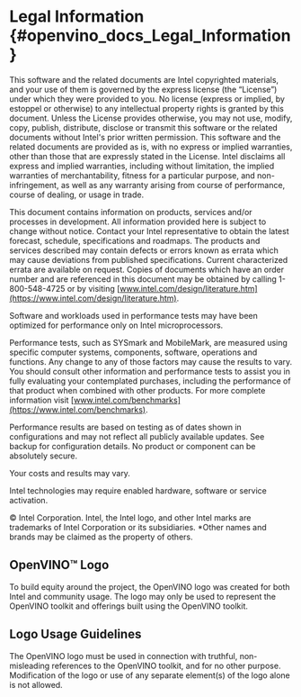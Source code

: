 # Legal Information {#openvino_docs_Legal_Information}

This software and the related documents are Intel copyrighted materials, and your use of them is governed by the express license (the “License”) under which they were provided to you. No license (express or implied, by estoppel or otherwise) to any intellectual property rights is granted by this document. Unless the License provides otherwise, you may not use, modify, copy, publish, distribute, disclose or transmit this software or the related documents without Intel's prior written permission. This software and the related documents are provided as is, with no express or implied warranties, other than those that are expressly stated in the License. Intel disclaims all express and implied warranties, including without limitation, the implied warranties of merchantability, fitness for a particular purpose, and non-infringement, as well as any warranty arising from course of performance, course of dealing, or usage in trade.

This document contains information on products, services and/or processes in development. All information provided here is subject to change without notice. Contact your Intel representative to obtain the latest forecast, schedule, specifications and roadmaps. The products and services described may contain defects or errors known as errata which may cause deviations from published specifications. Current characterized errata are available on request. Copies of documents which have an order number and are referenced in this document may be obtained by calling 1-800-548-4725 or by visiting [www.intel.com/design/literature.htm](https://www.intel.com/design/literature.htm).

Software and workloads used in performance tests may have been optimized for performance only on Intel microprocessors.  

Performance tests, such as SYSmark and MobileMark, are measured using specific computer systems, components, software, operations and functions.  Any change to any of those factors may cause the results to vary.  You should consult other information and performance tests to assist you in fully evaluating your contemplated purchases, including the performance of that product when combined with other products. For more complete information visit [www.intel.com/benchmarks](https://www.intel.com/benchmarks).

Performance results are based on testing as of dates shown in configurations and may not reflect all publicly available updates.  See backup for configuration details.  No product or component can be absolutely secure. 

Your costs and results may vary. 

Intel technologies may require enabled hardware, software or service activation.

© Intel Corporation.  Intel, the Intel logo, and other Intel marks are trademarks of Intel Corporation or its subsidiaries. \*Other names and brands may be claimed as the property of others.  

## OpenVINO™ Logo
To build equity around the project, the OpenVINO logo was created for both Intel and community usage. The logo may only be used to represent the OpenVINO toolkit and offerings built using the OpenVINO toolkit.

## Logo Usage Guidelines
The OpenVINO logo must be used in connection with truthful, non-misleading references to the OpenVINO toolkit, and for no other purpose.
Modification of the logo or use of any separate element(s) of the logo alone is not allowed.

